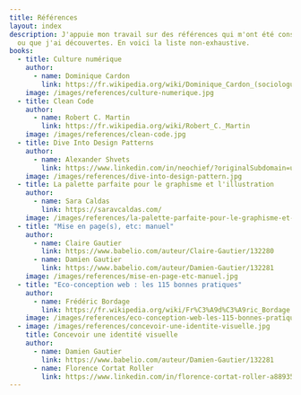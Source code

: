 ```yaml
---
title: Références
layout: index
description: J'appuie mon travail sur des références qui m'ont été conseillées
  ou que j'ai découvertes. En voici la liste non-exhaustive.
books:
  - title: Culture numérique
    author:
      - name: Dominique Cardon
        link: https://fr.wikipedia.org/wiki/Dominique_Cardon_(sociologue)
    image: /images/references/culture-numerique.jpg
  - title: Clean Code
    author:
      - name: Robert C. Martin
        link: https://fr.wikipedia.org/wiki/Robert_C._Martin
    image: /images/references/clean-code.jpg
  - title: Dive Into Design Patterns
    author:
      - name: Alexander Shvets
        link: https://www.linkedin.com/in/neochief/?originalSubdomain=ua
    image: /images/references/dive-into-design-pattern.jpg
  - title: La palette parfaite pour le graphisme et l'illustration
    author:
      - name: Sara Caldas
        link: https://saravcaldas.com/
    image: /images/references/la-palette-parfaite-pour-le-graphisme-et-l-illustration.jpg
  - title: "Mise en page(s), etc: manuel"
    author:
      - name: Claire Gautier
        link: https://www.babelio.com/auteur/Claire-Gautier/132280
      - name: Damien Gautier
        link: https://www.babelio.com/auteur/Damien-Gautier/132281
    image: /images/references/mise-en-page-etc-manuel.jpg
  - title: "Eco-conception web : les 115 bonnes pratiques"
    author:
      - name: Frédéric Bordage
        link: https://fr.wikipedia.org/wiki/Fr%C3%A9d%C3%A9ric_Bordage
    image: /images/references/eco-conception-web-les-115-bonnes-pratiques.jpg
  - image: /images/references/concevoir-une-identite-visuelle.jpg
    title: Concevoir une identité visuelle
    author:
      - name: Damien Gautier
        link: https://www.babelio.com/auteur/Damien-Gautier/132281
      - name: Florence Cortat Roller
        link: https://www.linkedin.com/in/florence-cortat-roller-a88935211/?originalSubdomain=fr
---
```

